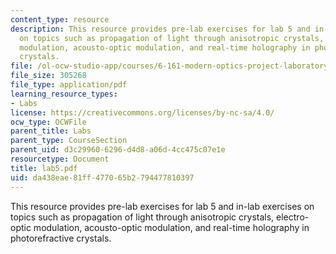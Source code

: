 ```yaml
---
content_type: resource
description: This resource provides pre-lab exercises for lab 5 and in-lab exercises
  on topics such as propagation of light through anisotropic crystals, electro-optic
  modulation, acousto-optic modulation, and real-time holography in photorefractive
  crystals.
file: /ol-ocw-studio-app/courses/6-161-modern-optics-project-laboratory-fall-2005/da438eae81ff477065b2794477810397_lab5.pdf
file_size: 305268
file_type: application/pdf
learning_resource_types:
- Labs
license: https://creativecommons.org/licenses/by-nc-sa/4.0/
ocw_type: OCWFile
parent_title: Labs
parent_type: CourseSection
parent_uid: d3c29960-6296-d4d8-a06d-4cc475c07e1e
resourcetype: Document
title: lab5.pdf
uid: da438eae-81ff-4770-65b2-794477810397
---
```

This resource provides pre-lab exercises for lab 5 and in-lab exercises on topics such as propagation of light through anisotropic crystals, electro-optic modulation, acousto-optic modulation, and real-time holography in photorefractive crystals.